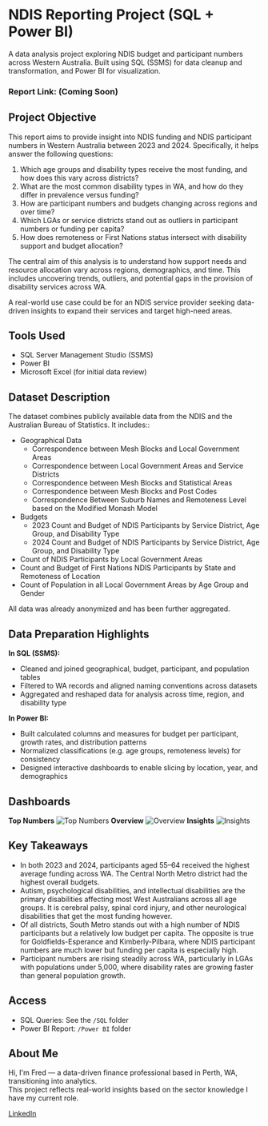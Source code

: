 # NDIS Reporting Project (SQL + Power BI)

A data analysis project exploring NDIS budget and participant numbers across Western Australia. Built using SQL (SSMS) for data cleanup and transformation, and Power BI for visualization.

### Report Link: (Coming Soon) 

## Project Objective

This report aims to provide insight into NDIS funding and NDIS participant numbers in Western Australia between 2023 and 2024. Specifically, it helps answer the following questions:
    
  1. Which age groups and disability types receive the most funding, and how does this vary across districts?
  2. What are the most common disability types in WA, and how do they differ in prevalence versus funding?
  3. How are participant numbers and budgets changing across regions and over time?
  4. Which LGAs or service districts stand out as outliers in participant numbers or funding per capita?
  5. How does remoteness or First Nations status intersect with disability support and budget allocation?

The central aim of this analysis is to understand how support needs and resource allocation vary across regions, demographics, and time. This includes uncovering trends, outliers, and potential gaps in the provision of disability services across WA.

A real-world use case could be for an NDIS service provider seeking data-driven insights to expand their services and target high-need areas.

## Tools Used

- SQL Server Management Studio (SSMS)
- Power BI
- Microsoft Excel (for initial data review)

## Dataset Description

The dataset combines publicly available data from the NDIS and the Australian Bureau of Statistics. It includes::

- Geographical Data
    - Correspondence between Mesh Blocks and Local Government Areas
    - Correspondence between Local Government Areas and Service Districts
    - Correspondence between Mesh Blocks and Statistical Areas
    - Correspondence between Mesh Blocks and Post Codes
    - Correspondence Between Suburb Names and Remoteness Level based on the Modified Monash Model
- Budgets
    - 2023 Count and Budget of NDIS Participants by Service District, Age Group, and Disability Type
    - 2024 Count and Budget of NDIS Participants by Service District, Age Group, and Disability Type
- Count of NDIS Participants by Local Government Areas
- Count and Budget of First Nations NDIS Participants by State and Remoteness of Location
- Count of Population in all Local Government Areas by Age Group and Gender

All data was already anonymized and has been further aggregated.

## Data Preparation Highlights

**In SQL (SSMS):**
- Cleaned and joined geographical, budget, participant, and population tables
- Filtered to WA records and aligned naming conventions across datasets
- Aggregated and reshaped data for analysis across time, region, and disability type

**In Power BI:**
- Built calculated columns and measures for budget per participant, growth rates, and distribution patterns
- Normalized classifications (e.g. age groups, remoteness levels) for consistency
- Designed interactive dashboards to enable slicing by location, year, and demographics

## Dashboards
**Top Numbers**
![Top Numbers](https://github.com/user-attachments/assets/ba6d3ad3-7631-4e57-885e-8df19cde8b8e)
**Overview**
![Overview](https://github.com/user-attachments/assets/f18da841-09d6-48a7-b967-ae09eef16a63)
**Insights**
![Insights](https://github.com/user-attachments/assets/17060933-1e19-4ae9-8fb9-5643da841b6c)

## Key Takeaways
- In both 2023 and 2024, participants aged 55–64 received the highest average funding across WA. The Central North Metro district had the highest overall budgets.
- Autism, psychological disabilities, and intellectual disabilities are the primary disabilities affecting most West Australians across all age groups. It is cerebral palsy, spinal cord injury, and other neurological disabilities that get the most funding however.
- Of all districts, South Metro stands out with a high number of NDIS participants but a relatively low budget per capita. The opposite is true for Goldfields-Esperance and Kimberly-Pilbara, where NDIS participant numbers are much lower but funding per capita is especially high.
- Participant numbers are rising steadily across WA, particularly in LGAs with populations under 5,000, where disability rates are growing faster than general population growth.

## Access
- SQL Queries: See the `/SQL` folder
- Power BI Report: `/Power BI` folder

## About Me
Hi, I'm Fred — a data-driven finance professional based in Perth, WA, transitioning into analytics.  
This project reflects real-world insights based on the sector knowledge I have my current role.

[LinkedIn](https://linkedin.com/in/fred-rinaldo)
